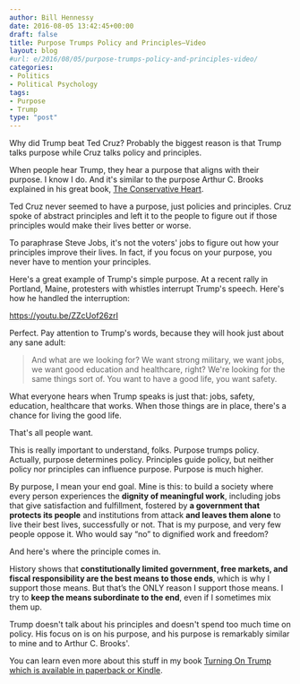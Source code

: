 ```yaml
---
author: Bill Hennessy
date: 2016-08-05 13:42:45+00:00
draft: false
title: Purpose Trumps Policy and Principles—Video
layout: blog
#url: e/2016/08/05/purpose-trumps-policy-and-principles-video/
categories:
- Politics
- Political Psychology
tags:
- Purpose
- Trump
type: "post"
---
```


Why did Trump beat Ted Cruz? Probably the biggest reason is that Trump talks purpose while Cruz talks policy and principles.

When people hear Trump, they hear a purpose that aligns with their purpose. I know I do. And it's similar to the purpose Arthur C. Brooks explained in his great book, [The Conservative Heart](https://hennessysview.com/2015/08/11/how-to-sell-conservative-principles/).

Ted Cruz never seemed to have a purpose, just policies and principles. Cruz spoke of abstract principles and left it to the people to figure out if those principles would make their lives better or worse.

To paraphrase Steve Jobs, it's not the voters' jobs to figure out how your principles improve their lives. In fact, if you focus on your purpose, you never have to mention your principles.

Here's a great example of Trump's simple purpose. At a recent rally in Portland, Maine, protesters with whistles interrupt Trump's speech. Here's how he handled the interruption:

https://youtu.be/ZZcUof26zrI

Perfect. Pay attention to Trump's words, because they will hook just about any sane adult:



> And what are we looking for? We want strong military, we want jobs, we want good education and healthcare, right? We're looking for the same things sort of. You want to have a good life, you want safety.



What everyone hears when Trump speaks is just that: jobs, safety, education, healthcare that works. When those things are in place, there's a chance for living the good life.

That's all people want.

This is really important to understand, folks. Purpose trumps policy. Actually, purpose determines policy. Principles guide policy, but neither policy nor principles can influence purpose. Purpose is much higher.



By purpose, I mean your end goal. Mine is this: to build a society where every person experiences the **dignity of meaningful work**, including jobs that give satisfaction and fulfillment, fostered by **a government that protects its people** and institutions from attack **and leaves them alone** to live their best lives, successfully or not. That is my purpose, and very few people oppose it. Who would say “no” to dignified work and freedom? 





And here's where the principle comes in. 





History shows that **constitutionally limited government, free markets, and fiscal responsibility are the best means to those ends**, which is why I support those means. But that’s the ONLY reason I support those means. I try to **keep the means subordinate to the end**, even if I sometimes mix them up.





Trump doesn't talk about his principles and doesn't spend too much time on policy. His focus on is on his purpose, and his purpose is remarkably similar to mine and to Arthur C. Brooks'.





You can learn even more about this stuff in my book [Turning On Trump which is available in paperback or Kindle](https://amzn.to/29q1jGV).
